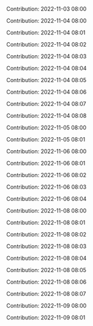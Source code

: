 Contribution: 2022-11-03 08:00

Contribution: 2022-11-04 08:00

Contribution: 2022-11-04 08:01

Contribution: 2022-11-04 08:02

Contribution: 2022-11-04 08:03

Contribution: 2022-11-04 08:04

Contribution: 2022-11-04 08:05

Contribution: 2022-11-04 08:06

Contribution: 2022-11-04 08:07

Contribution: 2022-11-04 08:08

Contribution: 2022-11-05 08:00

Contribution: 2022-11-05 08:01

Contribution: 2022-11-06 08:00

Contribution: 2022-11-06 08:01

Contribution: 2022-11-06 08:02

Contribution: 2022-11-06 08:03

Contribution: 2022-11-06 08:04

Contribution: 2022-11-08 08:00

Contribution: 2022-11-08 08:01

Contribution: 2022-11-08 08:02

Contribution: 2022-11-08 08:03

Contribution: 2022-11-08 08:04

Contribution: 2022-11-08 08:05

Contribution: 2022-11-08 08:06

Contribution: 2022-11-08 08:07

Contribution: 2022-11-09 08:00

Contribution: 2022-11-09 08:01

